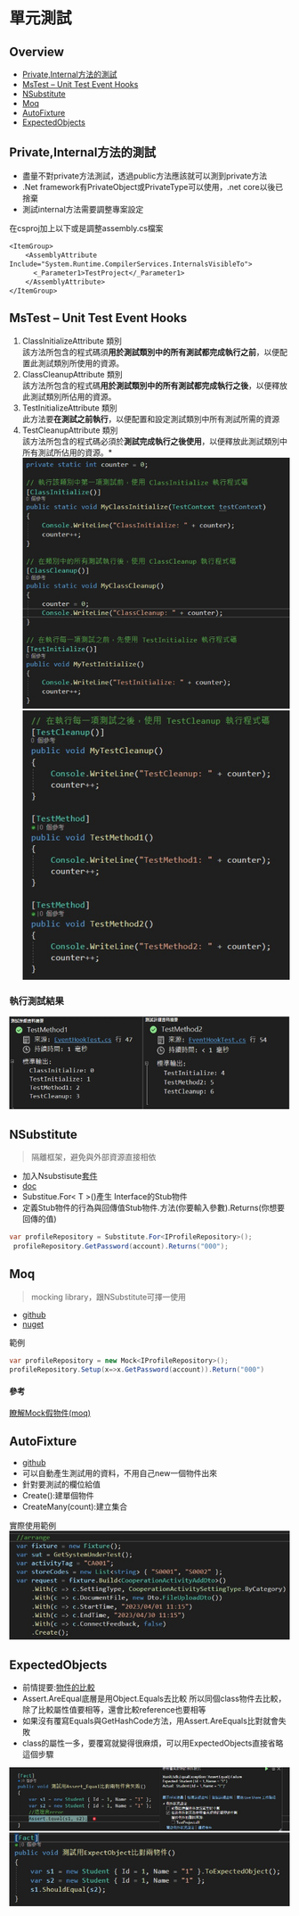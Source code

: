 # 單元測試
## Overview
- [Private,Internal方法的測試](#privateinternal方法的測試)
- [MsTest – Unit Test Event Hooks](#mstest-–-unit-test-event-hooks)
- [NSubstitute](#nsubstitute)
- [Moq](#moq)
- [AutoFixture](#autofixture)
- [ExpectedObjects](#expectedobjects)
## Private,Internal方法的測試
- 盡量不對private方法測試，透過public方法應該就可以測到private方法
- .Net framework有PrivateObject或PrivateType可以使用，.net core以後已捨棄
- 測試internal方法需要調整專案設定

在csproj加上以下或是調整assembly.cs檔案
```
<ItemGroup>
    <AssemblyAttribute Include="System.Runtime.CompilerServices.InternalsVisibleTo">
      <_Parameter1>TestProject</_Parameter1>
    </AssemblyAttribute>
</ItemGroup>
```

## MsTest – Unit Test Event Hooks
1. ClassInitializeAttribute 類別 <br>
該方法所包含的程式碼須**用於測試類別中的所有測試都完成執行之前**，以便配置此測試類別所使用的資源。
2. ClassCleanupAttribute 類別 <br>
該方法所包含的程式碼**用於測試類別中的所有測試都完成執行之後**，以便釋放此測試類別所佔用的資源。
3. TestInitializeAttribute 類別<br>
此方法要**在測試之前執行**，以便配置和設定測試類別中所有測試所需的資源
4. TestCleanupAttribute 類別<br>
該方法所包含的程式碼必須於**測試完成執行之後使用**，以便釋放此測試類別中所有測試所佔用的資源。*
![](/img/hook1.jpg)
![](/img/hook2.jpg)

### 執行測試結果
![](/img/hookres.jpg)

## NSubstitute
> 隔離框架，避免與外部資源直接相依

- 加入Nsubstisute[套件](https://www.nuget.org/packages/nsubstitute/)
- [doc](https://nsubstitute.github.io/help/getting-started/)
- Substitue.For< T >()產生 Interface的Stub物件
- 定義Stub物件的行為與回傳值Stub物件.方法(你要輸入參數).Returns(你想要回傳的值)
```C#
var profileRepository = Substitute.For<IProfileRepository>();
 profileRepository.GetPassword(account).Returns("000");
```


## Moq
> mocking library，跟NSubstitute可擇一使用
- [github](https://github.com/devlooped/moq)
- [nuget](https://www.nuget.org/packages/Moq)

範例
```C#
var profileRepository = new Mock<IProfileRepository>();
profileRepository.Setup(x=>x.GetPassword(account)).Return("000")
```

#### 參考
[瞭解Mock假物件(moq)](https://blog.miniasp.com/post/2010/09/16/ASPNET-MVC-Unit-Testing-Part-03-Using-Mock-moq)


## AutoFixture
- [github](https://github.com/AutoFixture/AutoFixture)
- 可以自動產生測試用的資料，不用自己new一個物件出來
- 針對要測試的欄位給值
- Create():建單個物件
- CreateMany(count):建立集合

實際使用範例
![](/img/autofixture.jpg)

## ExpectedObjects
- 前情提要:[物件的比較](https://github.com/shadow061103/UnitTest.Demo/blob/master/doc/unit_test_part2.md#物件的比較-areequalsaresame)<br>
- Assert.AreEqual底層是用Object.Equals去比較
所以同個class物件去比較，除了比較屬性值要相等，還會比較reference也要相等
- 如果沒有覆寫Equals與GetHashCode方法，用Assert.AreEquals比對就會失敗
- class的屬性一多，要覆寫就變得很麻煩，可以用ExpectedObjects直接省略這個步驟

![](/img/equalerror3.jpg)
![](/img/equalerror2.jpg)